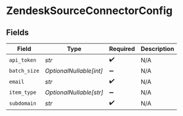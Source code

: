 # ZendeskSourceConnectorConfig


## Fields

| Field                   | Type                    | Required                | Description             |
| ----------------------- | ----------------------- | ----------------------- | ----------------------- |
| `api_token`             | *str*                   | :heavy_check_mark:      | N/A                     |
| `batch_size`            | *OptionalNullable[int]* | :heavy_minus_sign:      | N/A                     |
| `email`                 | *str*                   | :heavy_check_mark:      | N/A                     |
| `item_type`             | *OptionalNullable[str]* | :heavy_minus_sign:      | N/A                     |
| `subdomain`             | *str*                   | :heavy_check_mark:      | N/A                     |